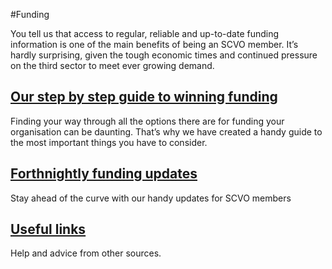 #Funding

You tell us that access to regular, reliable and up-to-date funding information is one of the main benefits of being an SCVO member. It’s hardly surprising, given the tough economic times and continued pressure on the third sector to meet ever growing demand.

## [Our step by step guide to winning funding](stepbystep-guide/index.md)

Finding your way through all the options there are for funding your organisation can be daunting. That’s why we have created a handy guide to the most important things you have to consider.

## [Forthnightly funding updates](funding-updates.md) 

Stay ahead of the curve with our handy updates for SCVO members

## [Useful links](useful-links.md)

Help and advice from other sources.

